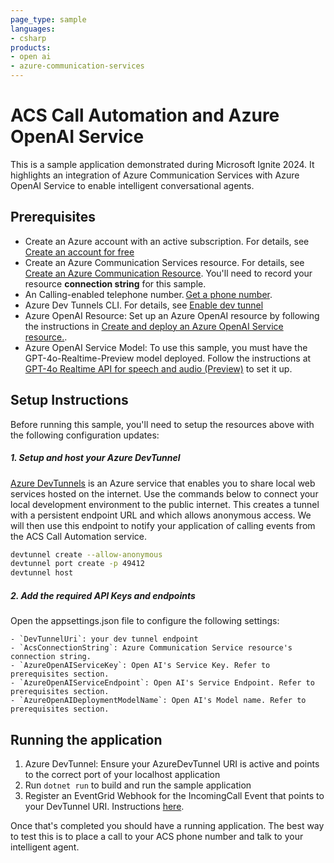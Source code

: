 ```yaml
---
page_type: sample
languages:
- csharp
products:
- open ai
- azure-communication-services
---
```


# ACS Call Automation and Azure OpenAI Service

This is a sample application demonstrated during Microsoft Ignite 2024. It highlights an integration of Azure Communication Services with Azure OpenAI Service to enable intelligent conversational agents.

## Prerequisites

- Create an Azure account with an active subscription. For details, see [Create an account for free](https://azure.microsoft.com/free/)
- Create an Azure Communication Services resource. For details, see [Create an Azure Communication Resource](https://docs.microsoft.com/azure/communication-services/quickstarts/create-communication-resource). You'll need to record your resource **connection string** for this sample.
- An Calling-enabled telephone number. [Get a phone number](https://learn.microsoft.com/en-us/azure/communication-services/quickstarts/telephony/get-phone-number?tabs=windows&pivots=platform-azp).
- Azure Dev Tunnels CLI. For details, see  [Enable dev tunnel](https://learn.microsoft.com/en-us/azure/developer/dev-tunnels/get-started?tabs=windows)
- Azure OpenAI Resource: Set up an Azure OpenAI resource by following the instructions in [Create and deploy an Azure OpenAI Service resource.](https://learn.microsoft.com/en-us/azure/ai-services/openai/how-to/create-resource?pivots=web-portal).
- Azure OpenAI Service Model: To use this sample, you must have the GPT-4o-Realtime-Preview model deployed. Follow the instructions at [GPT-4o Realtime API for speech and audio (Preview)](https://learn.microsoft.com/en-us/azure/ai-services/openai/realtime-audio-quickstart?tabs=keyless%2Cwindows&pivots=ai-foundry-portal) to set it up. 

## Setup Instructions

Before running this sample, you'll need to setup the resources above with the following configuration updates:

##### 1. Setup and host your Azure DevTunnel

[Azure DevTunnels](https://learn.microsoft.com/en-us/azure/developer/dev-tunnels/overview) is an Azure service that enables you to share local web services hosted on the internet. Use the commands below to connect your local development environment to the public internet. This creates a tunnel with a persistent endpoint URL and which allows anonymous access. We will then use this endpoint to notify your application of calling events from the ACS Call Automation service.

```bash
devtunnel create --allow-anonymous
devtunnel port create -p 49412
devtunnel host
```

##### 2. Add the required API Keys and endpoints
Open the appsettings.json file to configure the following settings:

    - `DevTunnelUri`: your dev tunnel endpoint
    - `AcsConnectionString`: Azure Communication Service resource's connection string.
    - `AzureOpenAIServiceKey`: Open AI's Service Key. Refer to prerequisites section.
    - `AzureOpenAIServiceEndpoint`: Open AI's Service Endpoint. Refer to prerequisites section.
    - `AzureOpenAIDeploymentModelName`: Open AI's Model name. Refer to prerequisites section.

## Running the application

1. Azure DevTunnel: Ensure your AzureDevTunnel URI is active and points to the correct port of your localhost application
2. Run `dotnet run` to build and run the sample application
3. Register an EventGrid Webhook for the IncomingCall Event that points to your DevTunnel URI. Instructions [here](https://learn.microsoft.com/en-us/azure/communication-services/concepts/call-automation/incoming-call-notification).


Once that's completed you should have a running application. The best way to test this is to place a call to your ACS phone number and talk to your intelligent agent.